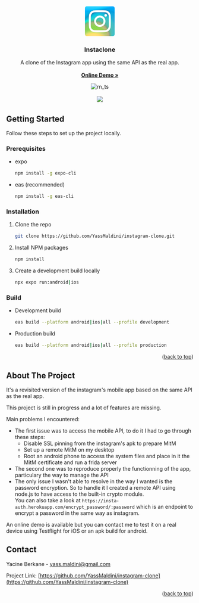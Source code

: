 <!-- Improved compatibility of back to top link: See: https://github.com/othneildrew/Best-README-Template/pull/73 -->
<a name="readme-top"></a>

<!-- PROJECT LOGO -->
<br />
<div align="center">
  <a href="[https://github.com/YassMaldini/instagram-clone](https://github.com/YassMaldini/instagram-clone)">
    <img src="assets/icon.png" style="border-radius: 5px;" alt="Logo" width="80" height="80">
  </a>

  <h3 align="center">Instaclone</h3>

  <p align="center">
    A clone of the Instagram app using the same API as the real app.
    <br />
    <br />
    <a href="https://appetize.io/app/gbibjp27wkyu44jv44ksubgjc4?device=iphone12&osVersion=16.0&scale=75"><strong>Online Demo »</strong></a>
    <br />
    <div align="center">
      <img src="https://miro.medium.com/max/800/1*yWUgGAQuiROzilwG_tEU2Q.png" alt="rn_ts" width="85" height="50">
    </div>
    <br />
    <img src=".github/examples/instaclone-demo.gif" />
  </p>
</div>

<!-- GETTING STARTED -->
## Getting Started

Follow these steps to set up the project locally.

### Prerequisites

* expo
  ```sh
  npm install -g expo-cli
  ```
* eas (recommended)
  ```sh
  npm install -g eas-cli
  ```

### Installation

1. Clone the repo
   ```sh
   git clone https://github.com/YassMaldini/instagram-clone.git
   ```
2. Install NPM packages
   ```sh
   npm install
   ```
3. Create a development build locally
   ```sh
   npx expo run:android|ios
   ```

### Build

* Development build
   ```sh
   eas build --platform android|ios|all --profile development
   ```
* Production build
   ```sh
   eas build --platform android|ios|all --profile production
   ```

<p align="right">(<a href="#readme-top">back to top</a>)</p>

<!-- ABOUT THE PROJECT -->
## About The Project

It's a revisited version of the instagram's mobile app based on the same API as the real app. 

This project is still in progress and a lot of features are missing.

Main problems I encountered:
* The first issue was to access the mobile API, to do it I had to go through these steps:
  * Disable SSL pinning from the instagram's apk to prepare MitM
  * Set up a remote MitM on my desktop
  * Root an android phone to access the system files and place in it the MitM certificate and run a frida server
* The second one was to reproduce properly the functionning of the app, particulary the way to manage the API
* The only issue I wasn't able to resolve in the way I wanted is the password encryption. So to handle it I created a remote API using node.js to have access to the built-in crypto module. <br />
  You can also take a look at `https://insta-auth.herokuapp.com/encrypt_password/:password` which is an endpoint to encrypt a password in the same way as instagram.

An online demo is available but you can contact me to test it on a real device using Testflight for iOS or an apk build for android.

<!-- CONTACT -->
## Contact

Yacine Berkane - yass.maldini@gmail.com

Project Link: [https://github.com/YassMaldini/instagram-clone](https://github.com/YassMaldini/instagram-clone)

<p align="right">(<a href="#readme-top">back to top</a>)</p>

